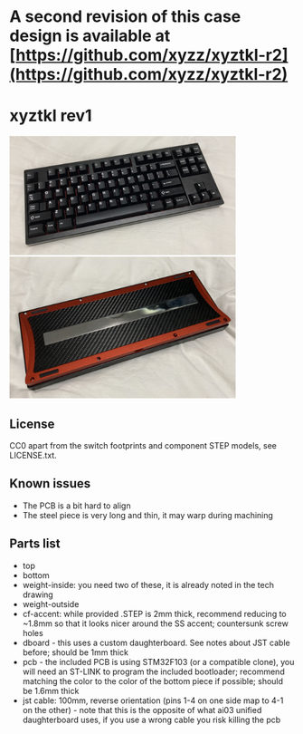 # A second revision of this case design is available at [https://github.com/xyzz/xyztkl-r2](https://github.com/xyzz/xyztkl-r2)

# xyztkl rev1

<img src="img/image0.jpg" width="400px"> <img src="img/image1.jpg" width="400px">

## License

CC0 apart from the switch footprints and component STEP models, see LICENSE.txt.

## Known issues

- The PCB is a bit hard to align
- The steel piece is very long and thin, it may warp during machining

## Parts list

- top
- bottom
- weight-inside: you need two of these, it is already noted in the tech drawing
- weight-outside
- cf-accent: while provided .STEP is 2mm thick, recommend reducing to ~1.8mm so that it looks nicer around the SS accent; countersunk screw holes
- dboard - this uses a custom daughterboard. See notes about JST cable before; should be 1mm thick
- pcb - the included PCB is using STM32F103 (or a compatible clone), you will need an ST-LINK to program the included bootloader; recommend matching the color to the color of the bottom piece if possible; should be 1.6mm thick
- jst cable: 100mm, reverse orientation (pins 1-4 on one side map to 4-1 on the other) - note that this is the opposite of what ai03 unified daughterboard uses, if you use a wrong cable you risk killing the pcb
